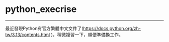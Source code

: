 # python_execrise

--- 

最近發現Python有官方繁體中文文件了(https://docs.python.org/zh-tw/3.13/contents.html
)，稍微複習一下，順便準備換工作。
